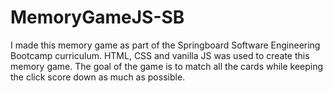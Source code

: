 # MemoryGameJS-SB
I made this memory game as part of the Springboard Software Engineering Bootcamp curriculum. HTML, CSS and vanilla JS was used to create this memory game. The goal of the game is to match all the cards while keeping the click score down as much as possible. 
